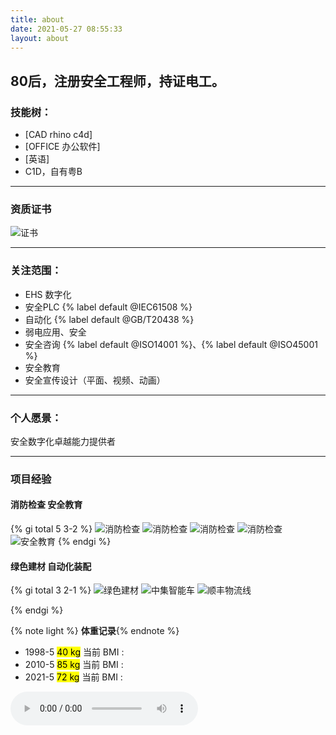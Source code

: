 ```yaml
---
title: about
date: 2021-05-27 08:55:33
layout: about
---
```

80后，注册安全工程师，持证电工。
---
### 技能树：
- [CAD rhino c4d] 
- [OFFICE 办公软件]
- [英语]
- C1D，自有粤B
---
### 资质证书

![证书](/img/cet.png)

---

### 关注范围：

- EHS 数字化
- 安全PLC {% label default @IEC61508  %}
- 自动化  {% label default @GB/T20438  %}
- 弱电应用、安全
- 安全咨询  {% label default @ISO14001  %}、{% label default @ISO45001  %}
- 安全教育
- 安全宣传设计（平面、视频、动画）
---

###  个人愿景：

安全数字化卓越能力提供者

---
### 项目经验
#### 消防检查 安全教育
{% gi total 5 3-2 %}
  ![消防检查](/img/xm001.png)
  ![消防检查](/img/xm005.png)
  ![消防检查](/img/xm003.png)
  ![消防检查](/img/xm004.png)
  ![安全教育](/img/xm002.png)
{% endgi %}
#### 绿色建材 自动化装配
{% gi total 3 2-1 %}
  ![绿色建材](/img/xm009.png)
  ![中集智能车](/img/xm007.png)
  ![顺丰物流线](/img/xm008.png)

{% endgi %}

{% note light %}
**体重记录**{% endnote %}

- 1998-5 <mark> <span name="weight" > 40    </span>kg</mark> 当前 BMI :**<span name="bmi"> </span>**    <span name="bmi-category"></span>
- 2010-5 <mark> <span name="weight" > 85    </span>kg</mark> 当前 BMI :**<span name="bmi"> </span>**    <span name="bmi-category"></span>
- 2021-5 <mark> <span name="weight" > 72    </span>kg</mark> 当前 BMI :**<span name="bmi"> </span>**    <span name="bmi-category"></span>


<audio   controls="controls">
  <source src="/img/Bobby.mp3" type="audio/mp3">
</audio>
